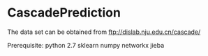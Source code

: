 # CascadePrediction

The data set can be obtained from ftp://dislab.nju.edu.cn/cascade/


Prerequisite:
  python 2.7
  sklearn
  numpy
  networkx
  jieba
